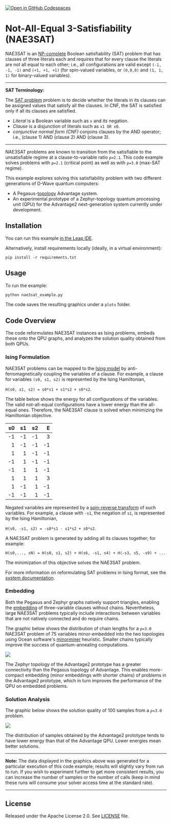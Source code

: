 [![Open in GitHub Codespaces](
  https://img.shields.io/badge/Open%20in%20GitHub%20Codespaces-333?logo=github)](
  https://codespaces.new/dwave-examples/NAE3SAT?quickstart=1)

# Not-All-Equal 3-Satisfiability (NAE3SAT)

NAE3SAT is an [NP-complete](https://en.wikipedia.org/wiki/NP-completeness)
Boolean satisfiability (SAT) problem that has clauses of three literals each and
requires that for every clause the literals are not all equal to each other; i.e.,
all configurations are valid except `(-1, -1, -1)` and `(+1, +1, +1)` (for
spin-valued variables, or `(0,0,0)` and `(1, 1, 1)` for binary-valued variables).

---
**SAT Terminology:**

The [SAT problem](https://en.wikipedia.org/wiki/Boolean_satisfiability_problem)
problem is to decide whether the literals in its clauses can be assigned values
that satisfy all the clauses. In CNF, the SAT is satisfied only if all its
clauses are satisfied.

 * *Literal* is a Boolean variable such as `x`  and its negation.
 * *Clause* is a disjunction of literals such as `x1 OR x0`.
 * *conjunctive normal form (CNF)* conjoins clauses by the AND operator; i.e.,
   (clause 1) AND (clause 2) AND (clause 3).

---

NAE3SAT problems are known to transition from the satisfiable to the unsatisfiable
regime at a clause-to-variable ratio `ρ=2.1`. This code example solves problems
with `ρ=2.1` (critical point) as well as with `ρ=3.0` (max-SAT regime).

This example explores solving this satisfiability problem with two different
generations of D-Wave quantum computers:

* A Pegasus-[topology](https://docs.ocean.dwavesys.com/en/stable/concepts/topology.html)
  Advantage system.
* An experimental prototype of a Zephyr-topology quantum processing unit (QPU)
  for the Advantage2 next-generation system currently under development.

## Installation

You can run this example
[in the Leap IDE](https://ide.dwavesys.io/#https://github.com/dwave-examples/NAE3SAT).

Alternatively, install requirements locally (ideally, in a virtual environment):

    pip install -r requirements.txt

## Usage

To run the example:
```bash
python nae3sat_example.py
```

The code saves the resulting graphics under a `plots` folder.

## Code Overview

The code reformulates NAE3SAT instances as Ising problems, embeds these onto the
QPU graphs, and analyzes the solution quality obtained from both QPUs.

### Ising Formulation

NAE3SAT problems can be mapped to the
[Ising model](https://docs.ocean.dwavesys.com/en/stable/concepts/bqm.html) by
anti-ferromagnetically coupling the variables of a clause. For example, a clause
for variables `(s0, s1, s2)` is represented by the Ising Hamiltonian,

`H(s0, s1, s2) = s0*s1 + s1*s2 + s0*s2`.

The table below shows the energy for all configurations of the variables. The
valid not-all-equal configurations have a lower energy than the all-equal ones. Therefore, the NAE3SAT clause is solved when minimizing the Hamiltonian objective.

|s0| s1|s2|E|
|---:|---:|---:|---:|
|-1| -1| -1|3|
| 1| -1| -1|-1|
| 1|  1| -1|-1|
|-1|  1| -1|-1|
|-1|  1|  1|-1|
| 1|  1|  1|3|
| 1| -1|  1|-1|
|-1| -1|  1|-1|

Negated variables are represented by a
[spin-reverse transform](https://docs.dwavesys.com/docs/latest/handbook_qpu.html)
of such variables. For example, a clause with `-s1`, the negation of `s1`,
is represented by the Ising Hamiltonian,

`H(s0, -s1, s2) = -s0*s1 - s1*s2 + s0*s2`.

A NAE3SAT problem is generated by adding all its clauses together; for example:

`H(s0,..., sN) = H(s0, s1, s2) + H(s6, -s1, s4) + H(-s3, s5, -s9) + ...`

The minimization of this objective solves the NAE3SAT problem.

For more information on reformulating SAT problems in Ising format, see the
[system documentation](https://docs.dwavesys.com/docs/latest/handbook_reformulating.html).

### Embedding

Both the Pegasus and Zephyr graphs natively support triangles, enabling the
[embedding](https://docs.ocean.dwavesys.com/en/stable/concepts/embedding.html)
of three-variable clauses without chains. Nevertheless, large NAE3SAT problems
typically include interactions between variables that are not natively connected
and do require chains.

The graphic below shows the distribution of chain lengths for a `ρ=3.0` NAE3SAT
problem of 75 variables minor-embedded into the two topologies using Ocean software's
[minorminer](https://docs.ocean.dwavesys.com/en/stable/docs_minorminer/source/sdk_index.html)
heuristic. Smaller chains typically improve the success of quantum-annealing computations.

![](/readme_images/rho_300_chain_length.png)

The Zephyr topology of the Advantage2 prototype has a greater connectivity than
the Pegasus topology of Advantage. This enables more-compact embedding (minor
embeddings with shorter chains) of problems in the Advantage2 prototype, which in turn improves the performance of the QPU on embedded problems.

### Solution Analysis

The graphic below shows the solution quality of 100 samples from a `ρ=3.0` problem.

![](/readme_images/rho_300_energies.png)

The distribution of samples obtained by the Advantage2 prototype tends to have
lower energy than that of the Advantage QPU. Lower energies mean better solutions.

---
**Note:** The data displayed in the graphics above was generated for a particular execution of this code example; results will slightly vary from run to run. If you wish to experiment further to get more consistent results, you can increase the number of samples or the number of calls (keep in mind these runs will consume your solver access time at the standard rate).


---

## License

Released under the Apache License 2.0. See [LICENSE](LICENSE) file.
